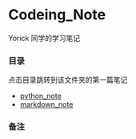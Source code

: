 # Codeing_Note

Yorick 同学的学习笔记

### 目录  

点击目录跳转到该文件夹的第一篇笔记

- [python_note](./python_note/%E7%B1%BB%E4%B8%8E%E5%AF%B9%E8%B1%A1.md)
- [markdown_note](./markdown_note/MarkDownPlugins.md)

### 备注


